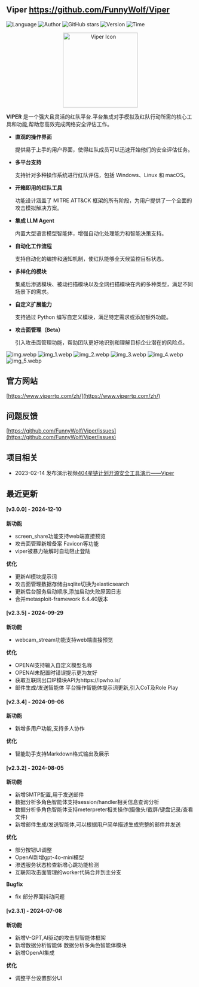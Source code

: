 ## Viper <https://github.com/FunnyWolf/Viper>
<!--auto_detail_badge_begin_0b490ffb61b26b45de3ea5d7dd8a582e-->
![Language](https://img.shields.io/badge/Language-JS/Python-blue)
![Author](https://img.shields.io/badge/Author-FunnyWolf-orange)
![GitHub stars](https://img.shields.io/github/stars/FunnyWolf/Viper.svg?style=flat&logo=github)
![Version](https://img.shields.io/badge/Version-V3.0.0-red)
![Time](https://img.shields.io/badge/Join-20210323-green)
<!--auto_detail_badge_end_fef74f2d7ea73fcc43ff78e05b1e7451-->

<p align="center">
  <img src="https://github.com/FunnyWolf/Viper/raw/master/docs/public/viper.svg" alt="Viper Icon" width="200">
</p>

**VIPER** 是一个强大且灵活的红队平台.平台集成对手模拟及红队行动所需的核心工具和功能,帮助您高效完成网络安全评估工作。

- **直观的操作界面**

  提供易于上手的用户界面，使得红队成员可以迅速开始他们的安全评估任务。

- **多平台支持**

  支持针对多种操作系统进行红队评估，包括 Windows、Linux 和 macOS。

- **开箱即用的红队工具**

  功能设计涵盖了 MITRE ATT&CK 框架的所有阶段，为用户提供了一个全面的攻击模拟解决方案。

- **集成 LLM Agent**

  内置大型语言模型智能体，增强自动化处理能力和智能决策支持。

- **自动化工作流程**

  支持自动化的编排和通知机制，使红队能够全天候监控目标状态。

- **多样化的模块**

  集成后渗透模块、被动扫描模块以及全网扫描模块在内的多种类型，满足不同场景下的需求。

- **自定义扩展能力**

  支持通过 Python 编写自定义模块，满足特定需求或添加额外功能。

- **攻击面管理（Beta）**

  引入攻击面管理功能，帮助团队更好地识别和理解目标企业潜在的风险点。

![img.webp](https://github.com/FunnyWolf/Viper/raw/master/docs/zh/guide/webp/img.webp)
![img_1.webp](https://github.com/FunnyWolf/Viper/raw/master/docs/zh/guide/webp/img_1.webp)
![img_2.webp](https://github.com/FunnyWolf/Viper/raw/master/docs/zh/guide/webp/img_2.webp)
![img_3.webp](https://github.com/FunnyWolf/Viper/raw/master/docs/zh/guide/webp/img_3.webp)
![img_4.webp](https://github.com/FunnyWolf/Viper/raw/master/docs/zh/guide/webp/img_4.webp)
![img_5.webp](https://github.com/FunnyWolf/Viper/raw/master/docs/zh/guide/webp/img_5.webp)

## 官方网站

[https://www.viperrtp.com/zh/](https://www.viperrtp.com/zh/)

## 问题反馈

[https://github.com/FunnyWolf/Viper/issues](https://github.com/FunnyWolf/Viper/issues)

<!--auto_detail_active_begin_e1c6fb434b6f0baf6912c7a1934f772b-->
## 项目相关

- 2023-02-14 发布演示视频[404星链计划开源安全工具演示——Viper](https://www.bilibili.com/video/BV1zv4y1s7xv)

## 最近更新

#### [v3.0.0] - 2024-12-10

**新功能**  
- screen_share功能支持web端直接预览  
- 攻击面管理新增备案 Favicon等功能  
- viper被暴力破解时自动阻止登陆  

**优化**  
- 更新AI模块提示词  
- 攻击面管理数据存储由sqlite切换为elasticsearch  
- 更新后台服务启动顺序,添加启动失败原因日志  
- 合并metasploit-framework 6.4.40版本

#### [v2.3.5] - 2024-09-29

**新功能**  
- webcam_stream功能支持web端直接预览  

**优化**  
- OPENAI支持输入自定义模型名称  
- OPENAI未配置时错误提示更为友好  
- 获取互联网出口IP模块API为https://ipwho.is/  
- 邮件生成/发送智能体 平台操作智能体提示词更新,引入CoT及Role Play

#### [v2.3.4] - 2024-09-06

**新功能**  
- 新增多用户功能,支持多人协作  

**优化**  
- 智能助手支持Markdown格式输出及展示

#### [v2.3.2] - 2024-08-05

**新功能**  
- 新增SMTP配置,用于发送邮件  
- 数据分析多角色智能体支持session/handler相关信息查询分析 
- 数据分析多角色智能体支持meterpreter相关操作(摄像头/截屏/键盘记录/查看文件)  
- 新增邮件生成/发送智能体,可以根据用户简单描述生成完整的邮件并发送  

**优化**  
- 部分按钮UI调整  
- OpenAI新增gpt-4o-mini模型  
- 渗透服务状态检查新增心跳功能检测  
- 互联网攻击面管理的worker代码合并到主分支  

**Bugfix**  
- fix 部分界面抖动问题

#### [v2.3.1] - 2024-07-08

**新功能**  
- 新增V-GPT,AI驱动的攻击型智能体框架  
- 新增数据分析智能体 数据分析多角色智能体模块  
- 新增OpenAI集成  

**优化**  
- 调整平台设置部分UI

<!--auto_detail_active_end_f9cf7911015e9913b7e691a7a5878527-->
